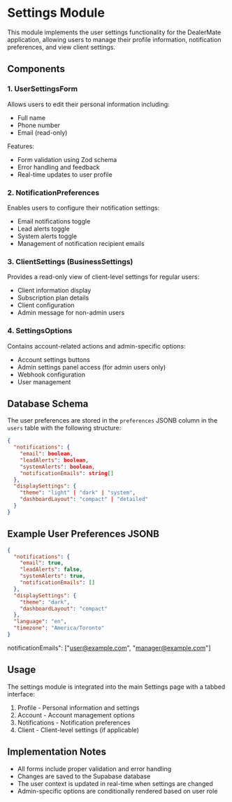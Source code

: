 # Settings Module

This module implements the user settings functionality for the DealerMate application, allowing users to manage their profile information, notification preferences, and view client settings.

## Components

### 1. UserSettingsForm
Allows users to edit their personal information including:
- Full name
- Phone number
- Email (read-only)

Features:
- Form validation using Zod schema
- Error handling and feedback
- Real-time updates to user profile

### 2. NotificationPreferences
Enables users to configure their notification settings:
- Email notifications toggle
- Lead alerts toggle
- System alerts toggle
- Management of notification recipient emails

### 3. ClientSettings (BusinessSettings)
Provides a read-only view of client-level settings for regular users:
- Client information display
- Subscription plan details
- Client configuration
- Admin message for non-admin users

### 4. SettingsOptions
Contains account-related actions and admin-specific options:
- Account settings buttons
- Admin settings panel access (for admin users only)
- Webhook configuration
- User management

## Database Schema

The user preferences are stored in the `preferences` JSONB column in the `users` table with the following structure:

```json
{
  "notifications": {
    "email": boolean,
    "leadAlerts": boolean,
    "systemAlerts": boolean,
    "notificationEmails": string[]
  },
  "displaySettings": {
    "theme": "light" | "dark" | "system",
    "dashboardLayout": "compact" | "detailed"
  }
}
```

## Example User Preferences JSONB

```json
{
  "notifications": {
    "email": true,
    "leadAlerts": false,
    "systemAlerts": true,
    "notificationEmails": []
  },
  "displaySettings": {
    "theme": "dark",
    "dashboardLayout": "compact"
  },
  "language": "en",
  "timezone": "America/Toronto"
}
```
notificationEmails": ["user@example.com", "manager@example.com"]
## Usage

The settings module is integrated into the main Settings page with a tabbed interface:
1. Profile - Personal information and settings
2. Account - Account management options
3. Notifications - Notification preferences
4. Client - Client-level settings (if applicable)

## Implementation Notes

- All forms include proper validation and error handling
- Changes are saved to the Supabase database
- The user context is updated in real-time when settings are changed
- Admin-specific options are conditionally rendered based on user role
